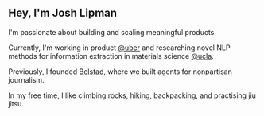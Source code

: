 ## Hey, I'm Josh Lipman

I'm passionate about building and scaling meaningful products.

Currently, I'm working in product [@uber](https://www.uber.com/) and researching novel NLP methods for information extraction in materials science [@ucla](https://www.ucla.edu/).

Previously, I founded [Belstad](https://apps.apple.com/us/app/belstad/id6618159376), where we built agents for nonpartisan journalism.

In my free time, I like climbing rocks, hiking, backpacking, and practising jiu jitsu.

<!--
**joshualipman123/joshualipman123** is a ✨ _special_ ✨ repository because its `README.md` (this file) appears on your GitHub profile.

Here are some ideas to get you started:

- 🔭 I’m currently working on ...
- 🌱 I’m currently learning ...
- 👯 I’m looking to collaborate on ...
- 🤔 I’m looking for help with ...
- 💬 Ask me about ...
- 📫 How to reach me: ...
- 😄 Pronouns: ...
- ⚡ Fun fact: ...
-->

